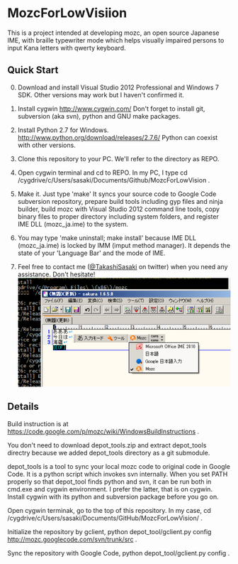 MozcForLowVisiion
=================
This is a project intended at developing mozc, an open source Japanese IME,
with braille typewriter mode
which helps visually impaired persons to input Kana letters with qwerty keyboard.

Quick Start
------------
0) Download and install Visual Studio 2012 Professional 
   and Windows 7 SDK.
   Other versions may work but I haven't confirmed it.

1) Install cygwin http://www.cygwin.com/
   Don't forget to install git, subversion (aka svn), 
   python and GNU make packages.

2) Install Python 2.7 for Windows.
   http://www.python.org/download/releases/2.7.6/ 
   Python can coexist with other versions.

3) Clone this repository to your PC.
   We'll refer to the directory as REPO.

4) Open cygwin terminal and cd to REPO.
   In my PC, I type
   cd /cygdrive/c/Users/sasaki/Documents/Github/MozcForLowVision .

5) Make it. Just type 'make'
   It syncs your source code to Google Code subversion repository,
   prepare build tools including gyp files and ninja builder,
   build mozc with Visual Studio 2012 command line tools,
   copy binary files to proper directory including system folders,
   and register IME DLL (mozc_ja.ime) to the system.

6) You may type 'make uninstall; make install' because
   IME DLL (mozc_ja.ime) is locked by IMM (imput method manager).
   It depends the state of your 'Language Bar' and the mode of IME.

7) Feel free to contact me (<a href="http://twitter.com/TakashiSasaki">@TakashiSasaki</a> on twitter) when you need
   any assistance. Don't hesitate!
   <img src="mozc.png"/>

Details
--------
Build instruction is at https://code.google.com/p/mozc/wiki/WindowsBuildInstructions .

You don't need to download depot_tools.zip and extract depot_tools directry
because we added depot_tools directory as a git submodule.

depot_tools is a tool to sync your local mozc code to original code in Google Code.
It is a python script which invokes svn internally.
When you set PATH properly so that depot_tool finds python and svn,
it can be run both in cmd.exe and cygwin environment.
I prefer the latter, that is on cygwin. 
Install cygwin with its python and subversion package before you go on.

Open cygwin terminak, go to the top of this repository. In my case,
cd /cygdrive/c/Users/sasaki/Documents/GitHub/MozcForLowVision/ .

Initialize the repository by gclient,
python depot_tool/gclient.py config http://mozc.googlecode.com/svn/trunk/src .

Sync the repository with Google Code,
python depot_tool/gclient.py config .

